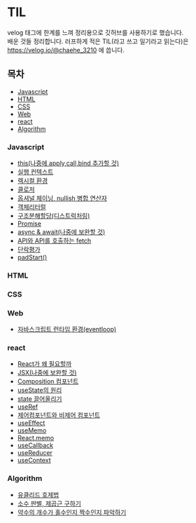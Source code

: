 # TIL

velog 태그에 한계를 느껴 정리용으로 깃허브를 사용하기로 했습니다. </br>
배운 것들 정리합니다. 러프하게 적은 TIL(라고 쓰고 일기라고 읽는다)은 </br>
https://velog.io/@chaehe_3210
에 씁니다.

## 목차

- [Javascript](#javascript)
- [HTML](#html)
- [CSS](#css)
- [Web](#web)
- [react](#react)
- [Algorithm](#Algorithm)

### Javascript

- [this(나중에 apply,call,bind 추가할 것)](./Javascript/this.md)
- [실행 컨텍스트](./Javascript/ExecutionContext.md)
- [렉시컬 환경](./Javascript/lexicalEnvironment.md)
- [클로저](./Javascript/closure.md)
- [옵셔널 체이닝, nullish 병합 연산자](./Javascript/optional%20chaining-nullish.md)
- [객체리터럴](./Javascript/object.md)
- [구조분해할당(디스트럭처링)](./Javascript/destructuring%20assignment.md)
- [Promise](./Javascript/Promise.md)
- [async & await(나중에 보완할 것)](./Javascript/async-await.md)
- [API와 API를 호출하는 fetch](./Javascript/api-fetch.md)
- [단락평가](./Javascript/Short-circuit.md)
- [padStart()](./Javascript/padStart.md)

### HTML

### CSS

### Web

- [자바스크립트 런타임 환경(eventloop)](./web/javascript-runtime-environment.md)

### react

- [React가 왜 필요할까](./react/why-react.md)
- [JSX(나중에 보완할 것)](./react/jsx-%20caution.md)
- [Composition 컴포넌트](./react/composition.md)
- [useState의 원리](./react/useState.md)
- [state 끌어올리기](./react/useState.md)
- [useRef](./react/useRef.md)
- [제어컴포넌트와 비제어 컴포넌트]()
- [useEffect](./react/useEffect.md)
- [useMemo](./react/useMemo.md)
- [React.memo](./react/ReactMemo.md)
- [useCallback]()
- [useReducer](./react/useReducer.md)
- [useContext](./react/useContext.md)

### Algorithm

- [유클리드 호제법](./Algorithm/Euclidean-algorithm.md)
- [소수 판별, 제곱근 구하기](./Algorithm/prime-number.md)
- [약수의 개수가 홀수인지 짝수인지 파악하기](./Algorithm/divisor.md)
